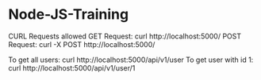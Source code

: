 # Node-JS-Training
 
CURL Requests allowed
GET Request: curl http://localhost:5000/
POST Request: curl -X POST http://localhost:5000/

To get all users:  curl http://localhost:5000/api/v1/user
To get user with id 1: curl http://localhost:5000/api/v1/user/1
